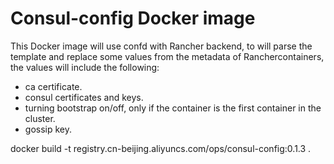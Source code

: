 # Consul-config Docker image

This Docker image will use confd with Rancher backend, to will parse the template and replace some values from the metadata of Ranchercontainers, the values will include the following:

- ca certificate.
- consul certificates and keys.
- turning bootstrap on/off, only if the container is the first container in the cluster.
- gossip key.


docker build -t registry.cn-beijing.aliyuncs.com/ops/consul-config:0.1.3 .